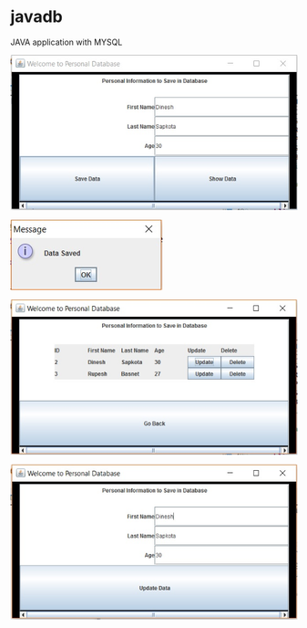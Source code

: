 # javadb
JAVA application with MYSQL

![img](https://github.com/dinesh2043/javadb/blob/master/img1.jpg)

![img](https://github.com/dinesh2043/javadb/blob/master/img2.jpg)

![img](https://github.com/dinesh2043/javadb/blob/master/img3.jpg)

![img](https://github.com/dinesh2043/javadb/blob/master/img4.jpg)

